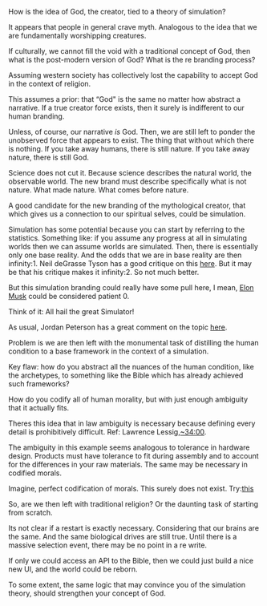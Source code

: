 How is the idea of God, the creator, tied to a theory of simulation?

It appears that people in general crave myth. Analogous to the idea that we are fundamentally worshipping creatures.

If culturally, we cannot fill the void with a traditional concept of God, then what is the post-modern version of God? What is the re branding process?

Assuming western society has collectively lost the capability to accept God in the context of religion.

This assumes a prior: that “God" is the same no matter how abstract a narrative. If a true creator force exists, then it surely is indifferent to our human branding.

Unless, of course, our narrative <i>is</i> God. Then, we are still left to ponder the unobserved force that appears to exist. The thing that without which there is nothing. If you take away humans, there is still nature. If you take away nature, there is still God. 

Science does not cut it. Because science describes the natural world, the observable world.  The new brand must describe specifically what is not nature. What made nature. What comes before nature.

A good candidate for the new branding of the mythological creator, that which gives us a connection to our spiritual selves, could be simulation.

Simulation has some potential because you can start by referring to the statistics. Something like: if you assume any progress at all in simulating worlds then we can assume worlds are simulated. 
Then, there is essentially only one base reality. And the odds that we are in base reality are then infinity:1. 
Neil deGrasse Tyson has a good critique on this <a href="https://www.youtube.com/watch?v=pmcrG7ZZKUc">here</a>. But it may be that his critique makes it infinity:2. So not much better.

But this simulation branding could really have some pull here, I mean, <a href="https://www.youtube.com/watch?v=xBKRuI2zHp0">Elon Musk</a>
could be considered patient 0.

Think of it: All hail the great Simulator!

As usual, Jordan Peterson has a great comment on the topic <a href="https://www.youtube.com/watch?v=6a370lyjTmU">here</a>.

Problem is we are then left with the monumental task of distilling the human condition to a base framework in the context of a simulation. 

Key flaw: how do you abstract all the nuances of the human condition, like the archetypes, to something like the Bible which has already achieved such frameworks?

How do you codify all of human morality, but with just enough ambiguity that it actually fits.

Theres this idea that in law ambiguity is necessary because defining every detail is prohibitively difficult. Ref: Lawrence Lessig,<a href="https://www.youtube.com/watch?v=JPkgJwJHYSc&t=1920s">~34:00</a>. 

The ambiguity in this example seems analogous to tolerance in hardware design. Products must have tolerance to fit during assembly and to account for the differences in your raw materials. The same may be necessary in codified morals.

Imagine, perfect codification of morals. This surely does not exist. Try:<a href="https://en.wikipedia.org/wiki/Ten_Commandments">this</a>

So, are we then left with traditional religion? Or the daunting task of starting from scratch.

Its not clear if a restart is exactly necessary. Considering that our brains are the same. And the same biological drives are still true. Until there is a massive selection event, there may be no point in a re write.

If only we could access an API to the Bible, then we could just build a nice new UI, and the world could be reborn. 

To some extent, the same logic that may convince you of the simulation theory, should strengthen your concept of God. 



